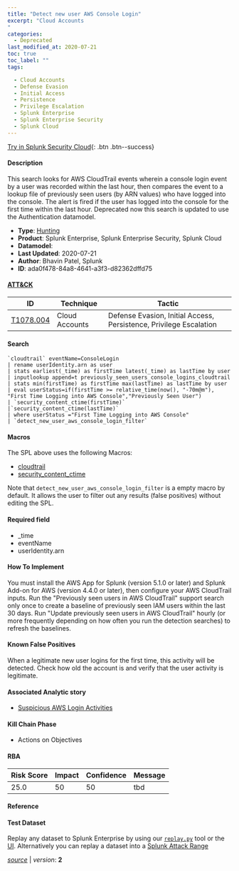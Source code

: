 ```yaml
---
title: "Detect new user AWS Console Login"
excerpt: "Cloud Accounts
"
categories:
  - Deprecated
last_modified_at: 2020-07-21
toc: true
toc_label: ""
tags:

  - Cloud Accounts
  - Defense Evasion
  - Initial Access
  - Persistence
  - Privilege Escalation
  - Splunk Enterprise
  - Splunk Enterprise Security
  - Splunk Cloud
---
```




[Try in Splunk Security Cloud](https://www.splunk.com/en_us/cyber-security.html){: .btn .btn--success}

#### Description

This search looks for AWS CloudTrail events wherein a console login event by a user was recorded within the last hour, then compares the event to a lookup file of previously seen users (by ARN values) who have logged into the console. The alert is fired if the user has logged into the console for the first time within the last hour. Deprecated now this search is updated to use the Authentication datamodel.

- **Type**: [Hunting](https://github.com/splunk/security_content/wiki/object-Analytic-Types)
- **Product**: Splunk Enterprise, Splunk Enterprise Security, Splunk Cloud
- **Datamodel**: 
- **Last Updated**: 2020-07-21
- **Author**: Bhavin Patel, Splunk
- **ID**: ada0f478-84a8-4641-a3f3-d82362dffd75


#### [ATT&CK](https://attack.mitre.org/)

| ID             | Technique        |  Tactic             |
| -------------- | ---------------- |-------------------- |
| [T1078.004](https://attack.mitre.org/techniques/T1078/004/) | Cloud Accounts | Defense Evasion, Initial Access, Persistence, Privilege Escalation |

#### Search

```
`cloudtrail` eventName=ConsoleLogin 
| rename userIdentity.arn as user 
| stats earliest(_time) as firstTime latest(_time) as lastTime by user 
| inputlookup append=t previously_seen_users_console_logins_cloudtrail  
| stats min(firstTime) as firstTime max(lastTime) as lastTime by user 
| eval userStatus=if(firstTime >= relative_time(now(), "-70m@m"), "First Time Logging into AWS Console","Previously Seen User") 
| `security_content_ctime(firstTime)`
|`security_content_ctime(lastTime)`
| where userStatus ="First Time Logging into AWS Console"  
| `detect_new_user_aws_console_login_filter`
```

#### Macros
The SPL above uses the following Macros:
* [cloudtrail](https://github.com/splunk/security_content/blob/develop/macros/cloudtrail.yml)
* [security_content_ctime](https://github.com/splunk/security_content/blob/develop/macros/security_content_ctime.yml)

Note that `detect_new_user_aws_console_login_filter` is a empty macro by default. It allows the user to filter out any results (false positives) without editing the SPL.

#### Required field
* _time
* eventName
* userIdentity.arn


#### How To Implement
You must install the AWS App for Splunk (version 5.1.0 or later) and Splunk Add-on for AWS (version 4.4.0 or later), then configure your AWS CloudTrail inputs. Run the "Previously seen users in AWS CloudTrail" support search only once to create a baseline of previously seen IAM users within the last 30 days. Run "Update previously seen users in AWS CloudTrail" hourly (or more frequently depending on how often you run the detection searches) to refresh the baselines.

#### Known False Positives
When a legitimate new user logins for the first time, this activity will be detected. Check how old the account is and verify that the user activity is legitimate.

#### Associated Analytic story
* [Suspicious AWS Login Activities](/stories/suspicious_aws_login_activities)


#### Kill Chain Phase
* Actions on Objectives



#### RBA

| Risk Score  | Impact      | Confidence   | Message      |
| ----------- | ----------- |--------------|--------------|
| 25.0 | 50 | 50 | tbd |




#### Reference


#### Test Dataset
Replay any dataset to Splunk Enterprise by using our [`replay.py`](https://github.com/splunk/attack_data#using-replaypy) tool or the [UI](https://github.com/splunk/attack_data#using-ui).
Alternatively you can replay a dataset into a [Splunk Attack Range](https://github.com/splunk/attack_range#replay-dumps-into-attack-range-splunk-server)



[*source*](https://github.com/splunk/security_content/tree/develop/detections/deprecated/detect_new_user_aws_console_login.yml) \| *version*: **2**